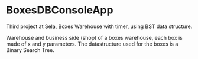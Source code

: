 # BoxesDBConsoleApp
Third project at Sela, Boxes Warehouse with timer, using BST data structure.

Warehouse and business side (shop) of a boxes warehouse, each box is made of x and y parameters.
The datastructure used for the boxes is a Binary Search Tree.
